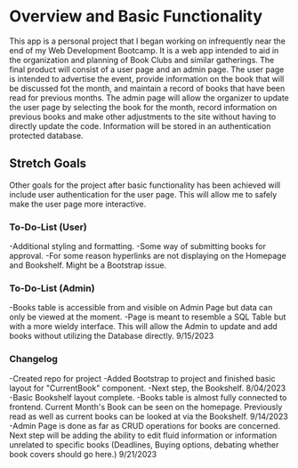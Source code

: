 # Overview and Basic Functionality
This app is a personal project that I began working on infrequently near the end of my Web Development Bootcamp. It is a web app intended to aid in the organization and planning of Book Clubs and similar gatherings. The final product will consist of a user page and an admin page. The user page is intended to advertise the event, provide information on the book that will be discussed fot the month, and maintain a record of books that have been read for previous months. The admin page will allow the organizer to update the user page by selecting the book for the month, record information on previous books and make other adjustments to the site without having to directly update the code. Information will be stored in an authentication protected database.


## Stretch Goals
Other goals for the project after basic functionality has been achieved will include user authentication for the user page. This will allow me to safely make the user page more interactive.


### To-Do-List (User)
-Additional styling and formatting.
-Some way of submitting books for approval.
-For some reason hyperlinks are not displaying on the Homepage and Bookshelf. Might be a Bootstrap issue.

### To-Do-List (Admin)
-Books table is accessible from and visible on Admin Page but data can only be viewed at the moment.
-Page is meant to resemble a SQL Table but with a more wieldy interface. This will allow the Admin to update and add books without utilizing the Database directly.
9/15/2023


### Changelog
-Created repo for project
-Added Bootstrap to project and finished basic layout for "CurrentBook" component.
-Next step, the Bookshelf.
8/04/2023
-Basic Bookshelf layout complete.
-Books table is almost fully connected to frontend. Current Month's Book can be seen on the homepage. Previously read as well as current books can be looked at via the Bookshelf.
9/14/2023
-Admin Page is done as far as CRUD operations for books are concerned. Next step will be adding the ability to edit fluid information or information unrelated to specific books (Deadlines, Buying options, debating whether book covers should go here.)
9/21/2023



